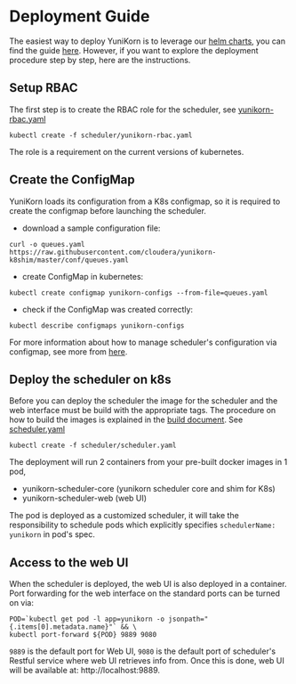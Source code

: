 # Deployment Guide

The easiest way to deploy YuniKorn is to leverage our [helm charts](https://github.com/cloudera/yunikorn-k8shim/tree/master/helm-charts),
you can find the guide [here](../user-guide.md). However, if you want to explore the deployment procedure
step by step, here are the instructions.

## Setup RBAC

The first step is to create the RBAC role for the scheduler, see [yunikorn-rbac.yaml](https://github.com/cloudera/yunikorn-k8shim/blob/master/deployments/scheduler/yunikorn-rbac.yaml)
```
kubectl create -f scheduler/yunikorn-rbac.yaml
```
The role is a requirement on the current versions of kubernetes.

## Create the ConfigMap

YuniKorn loads its configuration from a K8s configmap, so it is required to create the configmap before launching the scheduler.

- download a sample configuration file:
```
curl -o queues.yaml https://raw.githubusercontent.com/cloudera/yunikorn-k8shim/master/conf/queues.yaml
```
- create ConfigMap in kubernetes:
```
kubectl create configmap yunikorn-configs --from-file=queues.yaml
```
- check if the ConfigMap was created correctly:
```
kubectl describe configmaps yunikorn-configs
```

For more information about how to manage scheduler's configuration via configmap, see more from [here](./setup/configure-scheduler.md).

## Deploy the scheduler on k8s

Before you can deploy the scheduler the image for the scheduler and the web interface must be build with the appropriate tags.
The procedure on how to build the images is explained in the [build document](./developer-guide.md). See [scheduler.yaml](https://github.com/cloudera/yunikorn-k8shim/blob/master/deployments/scheduler/scheduler.yaml)
```
kubectl create -f scheduler/scheduler.yaml
```
The deployment will run 2 containers from your pre-built docker images in 1 pod,

* yunikorn-scheduler-core (yunikorn scheduler core and shim for K8s)
* yunikorn-scheduler-web (web UI)

The pod is deployed as a customized scheduler, it will take the responsibility to schedule pods which explicitly specifies `schedulerName: yunikorn` in pod's spec.

## Access to the web UI

When the scheduler is deployed, the web UI is also deployed in a container.
Port forwarding for the web interface on the standard ports can be turned on via:

```
POD=`kubectl get pod -l app=yunikorn -o jsonpath="{.items[0].metadata.name}"` && \
kubectl port-forward ${POD} 9889 9080
```

`9889` is the default port for Web UI, `9080` is the default port of scheduler's Restful service where web UI retrieves info from.
Once this is done, web UI will be available at: http://localhost:9889.